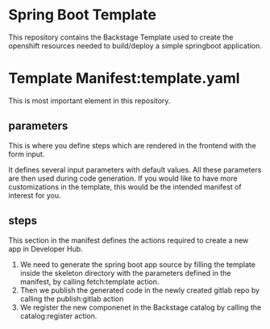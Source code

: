 # Spring Boot Template
This repository contains the Backstage Template used to create the openshift resources needed to build/deploy a simple springboot application.

# Template Manifest:template.yaml

This is most important element in this repository. 

## parameters

This is where you define steps which are rendered in the frontend with the form input.

It defines several input parameters with default values.
All these parameters are then used during code generation. If you would like to have more customizations in the template, this would be the intended manifest of interest for you.


## steps
This section in the manifest defines the actions required to create a new app in Developer Hub.
1. We need to generate the spring boot app source by filling the template inside the skeleton directory with the parameters defined in the manifest, by calling fetch:template action.
2. Then we publish the generated code in the newly created gitlab repo by calling the publish:gitlab action
3. We register the new componenet in the Backstage catalog by calling the catalog:register action.
